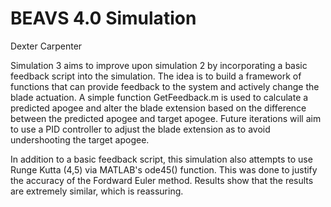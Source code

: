 # BEAVS 4.0 Simulation

Dexter Carpenter

Simulation 3 aims to improve upon simulation 2 by incorporating a basic feedback script into the simulation. The idea is to build a framework of functions that can provide feedback to the system and actively change the blade actuation. A simple function GetFeedback.m is used to calculate a predicted apogee and alter the blade extension based on the difference between the predicted apogee and target apogee. Future iterations will aim to use a PID controller to adjust the blade extension as to avoid undershooting the target apogee.

In addition to a basic feedback script, this simulation also attempts to use Runge Kutta (4,5) via MATLAB's ode45() function. This was done to justify the accuracy of the Fordward Euler method. Results show that the results are extremely similar, which is reassuring. 
